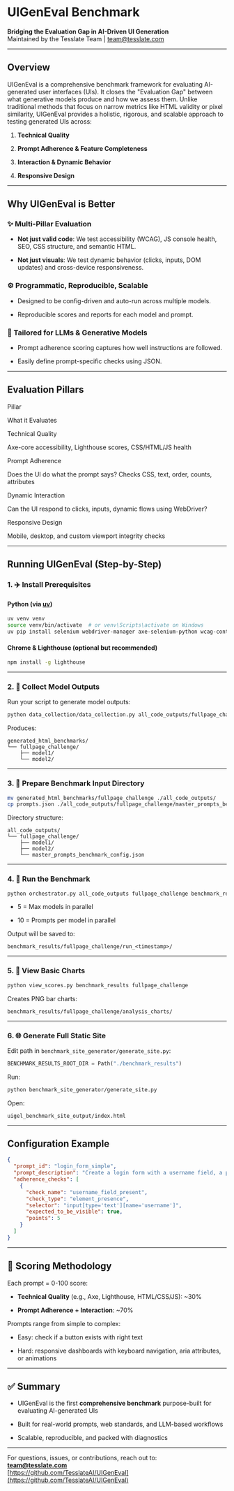 
# UIGenEval Benchmark

**Bridging the Evaluation Gap in AI-Driven UI Generation**  
Maintained by the Tesslate Team | [team@tesslate.com](mailto:team@tesslate.com)

----------

## Overview

UIGenEval is a comprehensive benchmark framework for evaluating AI-generated user interfaces (UIs). It closes the "Evaluation Gap" between what generative models produce and how we assess them. Unlike traditional methods that focus on narrow metrics like HTML validity or pixel similarity, UIGenEval provides a holistic, rigorous, and scalable approach to testing generated UIs across:

1.  **Technical Quality**
    
2.  **Prompt Adherence & Feature Completeness**
    
3.  **Interaction & Dynamic Behavior**
    
4.  **Responsive Design**
    

----------

## Why UIGenEval is Better

### ✨ Multi-Pillar Evaluation

-   **Not just valid code**: We test accessibility (WCAG), JS console health, SEO, CSS structure, and semantic HTML.
    
-   **Not just visuals**: We test dynamic behavior (clicks, inputs, DOM updates) and cross-device responsiveness.
    

### ⚙ Programmatic, Reproducible, Scalable

-   Designed to be config-driven and auto-run across multiple models.
    
-   Reproducible scores and reports for each model and prompt.
    

### 🤖 Tailored for LLMs & Generative Models

-   Prompt adherence scoring captures how well instructions are followed.
    
-   Easily define prompt-specific checks using JSON.
    

----------

## Evaluation Pillars

Pillar

What it Evaluates

Technical Quality

Axe-core accessibility, Lighthouse scores, CSS/HTML/JS health

Prompt Adherence

Does the UI do what the prompt says? Checks CSS, text, order, counts, attributes

Dynamic Interaction

Can the UI respond to clicks, inputs, dynamic flows using WebDriver?

Responsive Design

Mobile, desktop, and custom viewport integrity checks

----------

## Running UIGenEval (Step-by-Step)

### 1. ✈️ Install Prerequisites

#### Python (via [uv](https://github.com/astral-sh/uv))

```bash
uv venv venv
source venv/bin/activate  # or venv\Scripts\activate on Windows
uv pip install selenium webdriver-manager axe-selenium-python wcag-contrast-ratio jinja2 matplotlib pandas

```

#### Chrome & Lighthouse (optional but recommended)

```bash
npm install -g lighthouse

```

----------

### 2. 📑 Collect Model Outputs

Run your script to generate model outputs:

```bash
python data_collection/data_collection.py all_code_outputs/fullpage_challenge/master_prompts_benchmark_config.json

```

Produces:

```
generated_html_benchmarks/
└── fullpage_challenge/
    ├── model1/
    └── model2/

```

----------

### 3. 📂 Prepare Benchmark Input Directory

```bash
mv generated_html_benchmarks/fullpage_challenge ./all_code_outputs/
cp prompts.json ./all_code_outputs/fullpage_challenge/master_prompts_benchmark_config.json

```

Directory structure:

```
all_code_outputs/
└── fullpage_challenge/
    ├── model1/
    ├── model2/
    └── master_prompts_benchmark_config.json

```

----------

### 4. 🧰 Run the Benchmark

```bash
python orchestrator.py all_code_outputs fullpage_challenge benchmark_results 5 10

```

-   5 = Max models in parallel
    
-   10 = Prompts per model in parallel
    

Output will be saved to:

```
benchmark_results/fullpage_challenge/run_<timestamp>/

```

----------

### 5. 🔢 View Basic Charts

```bash
python view_scores.py benchmark_results fullpage_challenge

```

Creates PNG bar charts:

```
benchmark_results/fullpage_challenge/analysis_charts/

```

----------

### 6. 🌐 Generate Full Static Site

Edit path in `benchmark_site_generator/generate_site.py`:

```python
BENCHMARK_RESULTS_ROOT_DIR = Path("./benchmark_results")

```

Run:

```bash
python benchmark_site_generator/generate_site.py

```

Open:

```
uigel_benchmark_site_output/index.html

```

----------

## Configuration Example

```json
{
  "prompt_id": "login_form_simple",
  "prompt_description": "Create a login form with a username field, a password field, and a blue Login button.",
  "adherence_checks": [
    {
      "check_name": "username_field_present",
      "check_type": "element_presence",
      "selector": "input[type='text'][name='username']",
      "expected_to_be_visible": true,
      "points": 5
    }
  ]
}

```

----------

## 🌟 Scoring Methodology

Each prompt = 0-100 score:

-   **Technical Quality** (e.g., Axe, Lighthouse, HTML/CSS/JS): ~30%
    
-   **Prompt Adherence + Interaction**: ~70%
    

Prompts range from simple to complex:

-   Easy: check if a button exists with right text
    
-   Hard: responsive dashboards with keyboard navigation, aria attributes, or animations
    

----------

## ✅ Summary

-   UIGenEval is the first **comprehensive benchmark** purpose-built for evaluating AI-generated UIs
    
-   Built for real-world prompts, web standards, and LLM-based workflows
    
-   Scalable, reproducible, and packed with diagnostics
    

----------

For questions, issues, or contributions, reach out to:  
**[team@tesslate.com](mailto:team@tesslate.com)**  
[https://github.com/TesslateAI/UIGenEval](https://github.com/TesslateAI/UIGenEval)
